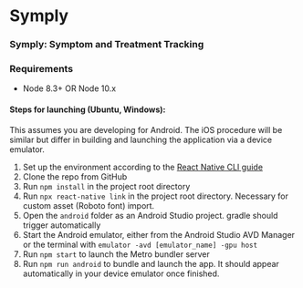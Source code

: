 # Symply
### Symply: Symptom and Treatment Tracking

### Requirements
- Node 8.3+ OR Node 10.x

#### Steps for launching (Ubuntu, Windows):
This assumes you are developing for Android. The iOS procedure will be similar but differ in building and launching the application via a device emulator.
1. Set up the environment according to the [React Native CLI guide](https://facebook.github.io/react-native/docs/getting-started.html)
2. Clone the repo from GitHub
3. Run `npm install` in the project root directory
4. Run `npx react-native link` in the project root directory. Necessary for custom asset (Roboto font) import. 
5. Open the `android` folder as an Android Studio project. gradle should trigger automatically
6. Start the Android emulator, either from the Android Studio AVD Manager or the terminal with `emulator -avd [emulator_name] -gpu host`
7. Run `npm start` to launch the Metro bundler server
8. Run `npm run android` to bundle and launch the app. It should appear automatically in your device emulator once finished.
